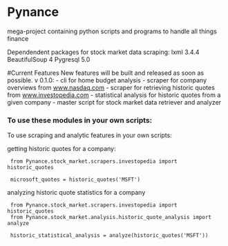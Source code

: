 # Pynance
mega-project containing python scripts and programs to handle all things finance


Dependendent packages for stock market data scraping:
lxml 3.4.4
BeautifulSoup 4
Pygresql 5.0



#Current Features
    New features will be built and released as soon as possible. 
    v 0.1.0:
        - cli for home budget analysis
        - scraper for company overviews from www.nasdaq.com
        - scraper for retrieving historic quotes from www.investopedia.com
        - statistical analysis for historic quotes from a given company
        - master script for stock market data retriever and analyzer
    
    
### To use these modules in your own scripts:
To use scraping and analytic features in your own scripts: 

getting historic quotes for a company: 

```
 from Pynance.stock_market.scrapers.investopedia import historic_quotes 
 
 microsoft_quotes = historic_quotes('MSFT')
```

analyzing historic quote statistics for a company
```
 from Pynance.stock_market.scrapers.investopedia import historic_quotes 
 from Pynance.stock_market.analysis.historic_quote_analysis import analyze
 
 historic_statistical_analysis = analyze(historic_quotes('MSFT'))
```
    
     
